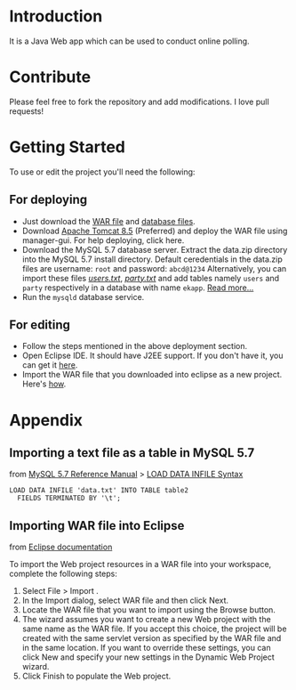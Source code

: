 # Introduction
It is a Java Web app which can be used to conduct online polling.

# Contribute
Please feel free to fork the repository and add modifications. I love pull requests!

# Getting Started
To use or edit the project you'll need the following:
## For deploying
* Just download the [WAR file](https://github.com/m4mukulgarg/ekapp/blob/master/release/ekapp.war) and [database files](https://github.com/m4mukulgarg/ekapp/blob/master/release/data.zip).
* Download [Apache Tomcat 8.5](https://tomcat.apache.org/download-80.cgi) (Preferred) and deploy the WAR file using manager-gui. For help deploying, click here.
* Download the MySQL 5.7 database server. Extract the data.zip directory into the MySQL 5.7 install directory. Default ceredentials in the data.zip files are username: ```root``` and password: ```abcd@1234```
Alternatively, you can import these files [_users.txt_](https://github.com/m4mukulgarg/ekapp/blob/master/release/users.txt), [_party.txt_](https://github.com/m4mukulgarg/ekapp/blob/master/release/party.txt) and  add tables namely ```users``` and ```party``` respectively in a database with name ```ekapp```. [Read more...](#importing-a-text-file-as-a-table-in-mysql-57)
* Run the ```mysqld``` database service.

## For editing
* Follow the steps mentioned in the above deployment section.
* Open Eclipse IDE. It should have J2EE support. If you don't have it, you can get it [here](http://www.eclipse.org/downloads/packages/eclipse-ide-java-ee-developers/oxygen2).
* Import the WAR file that you downloaded into eclipse as a new project. Here's [how](#importing-war-file-into-eclipse).

















# Appendix
## Importing a text file as a table in MySQL 5.7
from [MySQL 5.7 Reference Manual](https://dev.mysql.com/doc/refman/5.7/en/) > [LOAD DATA INFILE Syntax](https://dev.mysql.com/doc/refman/5.7/en/load-data.html)

```
LOAD DATA INFILE 'data.txt' INTO TABLE table2
  FIELDS TERMINATED BY '\t';
```

## Importing WAR file into Eclipse 
from [Eclipse documentation](https://help.eclipse.org/mars/index.jsp?topic=%2Forg.eclipse.wst.webtools.doc.user%2Ftopics%2Ftwimpwar.html)

To import the Web project resources in a WAR file into your workspace, complete the following steps:

1. Select File > Import .
2. In the Import dialog, select WAR file and then click Next.
3. Locate the WAR file that you want to import using the Browse button.
4. The wizard assumes you want to create a new Web project with the same name as the WAR file. If you accept this choice, the project will be created with the same servlet version as specified by the WAR file and in the same location. If you want to override these settings, you can click New and specify your new settings in the Dynamic Web Project wizard.
5. Click Finish to populate the Web project.
